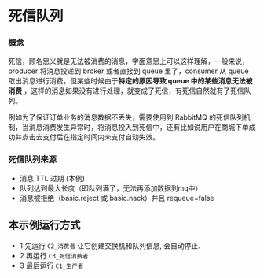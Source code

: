 # 死信队列

### 概念

死信，顾名思义就是无法被消费的消息，字面意思上可以这样理解，一般来说，producer 将消息投递到 broker 或者直接到 queue
里了，consumer 从 queue 取出消息进行消费，但某些时候由于**特定的原因导致 queue 中的某些消息无法被消费**
，这样的消息如果没有进行处理，就变成了死信，有死信自然就有了死信队列。

例如为了保证订单业务的消息数据不丢失，需要使用到 RabbitMQ
的死信队列机制，当消息消费发生异常时，将消息投入到死信中，还有比如说用户在商城下单成功并点击去支付后在指定时间内未支付自动失效。

### 死信队列来源

- 消息 TTL 过期 (本例)
- 队列达到最大长度（即队列满了，无法再添加数据到mq中）
- 消息被拒绝（basic.reject 或 basic.nack）并且 requeue=false

## 本示例运行方式

* 1 先运行 `C2_消费者` 让它创建交换机和队列信息, 会自动停止.
* 2 再运行 `C3_死信消费者`
* 3 最后运行 `C1_生产者`
